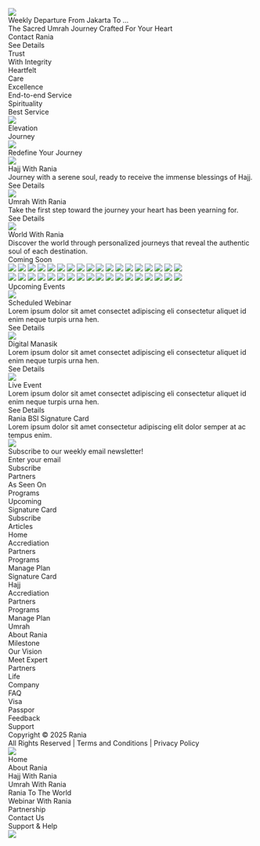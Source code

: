 <div style={{width: 1440, height: 1862, position: 'relative', overflow: 'hidden'}}>
  <div style={{width: 1440, height: 3788, left: 0, top: 160, position: 'absolute', background: 'white', overflow: 'hidden', flexDirection: 'column', justifyContent: 'flex-start', alignItems: 'flex-start', display: 'inline-flex'}}>
    <div data-property-1="Default" style={{width: 1440, height: 777, position: 'relative', overflow: 'hidden'}}>
      <div style={{width: 1440, height: 777, left: 0, top: 0, position: 'absolute'}}>
        <div style={{width: 1440, height: 709, left: 0, top: 0, position: 'absolute', background: 'white'}} />
        <img style={{width: 1440, height: 938.48, left: 0, top: 0.26, position: 'absolute', background: 'linear-gradient(180deg, rgba(26, 36, 61, 0) 34%, #1A243D 100%)', backgroundBlendMode: 'multiply, normal'}} src="https://placehold.co/1440x938" />
        <div style={{width: 574, left: 433, top: 355, position: 'absolute', textAlign: 'center', color: 'white', fontSize: 56, fontFamily: 'Plus Jakarta Sans', fontWeight: '800', lineHeight: 66, wordWrap: 'break-word'}}>Weekly Departure From Jakarta To ...</div>
        <div style={{width: 574, left: 433, top: 503, position: 'absolute', textAlign: 'center', color: 'white', fontSize: 18, fontFamily: 'Plus Jakarta Sans', fontWeight: '400', lineHeight: 30, wordWrap: 'break-word'}}>The Sacred Umrah Journey Crafted For Your Heart</div>
        <div data-property-1="Default" style={{width: 102, height: 34, left: 724, top: 579, position: 'absolute'}}>
          <div style={{padding: 10, left: 0, top: 0, position: 'absolute', background: 'white', overflow: 'hidden', borderRadius: 100, outline: '1px #A38447 solid', outlineOffset: '-1px', justifyContent: 'center', alignItems: 'center', gap: 10, display: 'inline-flex'}}>
            <div style={{textAlign: 'center', color: '#A38447', fontSize: 12, fontFamily: 'Plus Jakarta Sans', fontWeight: '700', lineHeight: 14, wordWrap: 'break-word'}}>Contact Rania</div>
          </div>
        </div>
        <div data-property-1="Default" style={{width: 100, height: 35, padding: 10, left: 615, top: 579, position: 'absolute', background: 'white', boxShadow: '0px 3.700000047683716px 9.25px rgba(26, 36, 61, 0.06)', borderRadius: 100, outline: '1px rgba(0, 0, 0, 0.20) solid', outlineOffset: '-1px', justifyContent: 'center', alignItems: 'center', gap: 10, display: 'inline-flex'}}>
          <div style={{textAlign: 'center', color: 'rgba(0, 0, 0, 0.20)', fontSize: 12, fontFamily: 'Plus Jakarta Sans', fontWeight: '700', lineHeight: 14, wordWrap: 'break-word'}}>See Details</div>
        </div>
        <div style={{width: 15, height: 0, outline: '6px white solid', outlineOffset: '-3px'}}></div>
        <div style={{width: 15, height: 0, outline: '3px #7E7E7E solid', outlineOffset: '-1.50px'}}></div>
        <div style={{width: 15, height: 0, outline: '3px #7E7E7E solid', outlineOffset: '-1.50px'}}></div>
        <div style={{width: 15, height: 0, outline: '3px #7E7E7E solid', outlineOffset: '-1.50px'}}></div>
      </div>
    </div>
    <div style={{width: 1440, height: 276, position: 'relative', background: '#1A243D'}}>
      <div style={{width: 782, left: 329, top: 57, position: 'absolute', justifyContent: 'space-between', alignItems: 'center', display: 'inline-flex'}}>
        <div style={{textAlign: 'center'}}><span style="color: 'white', fontSize: 20, fontFamily: 'Plus Jakarta Sans', fontWeight: '700', wordWrap: 'break-word'">Trust<br/></span><span style="color: 'white', fontSize: 18, fontFamily: 'Plus Jakarta Sans', fontWeight: '400', wordWrap: 'break-word'">With Integrity</span></div>
        <div style={{width: 100, height: 100, background: '#A38447', borderRadius: 13.89}} />
        <div style={{width: 50, height: 55, background: 'white'}} />
        <div style={{textAlign: 'center'}}><span style="color: 'white', fontSize: 20, fontFamily: 'Plus Jakarta Sans', fontWeight: '700', wordWrap: 'break-word'">Heartfelt<br/></span><span style="color: 'white', fontSize: 18, fontFamily: 'Plus Jakarta Sans', fontWeight: '400', wordWrap: 'break-word'">Care</span></div>
        <div style={{width: 100, height: 100, background: '#A38447', borderRadius: 13.89}} />
        <div style={{width: 50, height: 46, background: 'white'}} />
        <div style={{textAlign: 'center'}}><span style="color: 'white', fontSize: 20, fontFamily: 'Plus Jakarta Sans', fontWeight: '700', wordWrap: 'break-word'">Excellence<br/></span><span style="color: 'white', fontSize: 18, fontFamily: 'Plus Jakarta Sans', fontWeight: '400', wordWrap: 'break-word'">End-to-end Service</span></div>
        <div style={{width: 100, height: 100, background: '#A38447', borderRadius: 13.89}} />
        <div style={{width: 50, height: 50, background: 'white'}} />
        <div style={{textAlign: 'center'}}><span style="color: 'white', fontSize: 20, fontFamily: 'Plus Jakarta Sans', fontWeight: '700', wordWrap: 'break-word'">Spirituality<br/></span><span style="color: 'white', fontSize: 18, fontFamily: 'Plus Jakarta Sans', fontWeight: '400', wordWrap: 'break-word'">Best Service</span></div>
        <div style={{width: 100, height: 100, background: '#A38447', borderRadius: 13.89}} />
        <img style={{width: 50, height: 50}} src="https://placehold.co/50x50" />
        <div style={{textAlign: 'center'}}><span style="color: 'white', fontSize: 20, fontFamily: 'Plus Jakarta Sans', fontWeight: '700', wordWrap: 'break-word'">Elevation<br/></span><span style="color: 'white', fontSize: 18, fontFamily: 'Plus Jakarta Sans', fontWeight: '400', wordWrap: 'break-word'">Journey</span></div>
        <div style={{width: 100, height: 100, background: '#A38447', borderRadius: 13.89}} />
        <img style={{width: 50, height: 50}} src="https://placehold.co/50x50" />
      </div>
    </div>
    <div style={{width: 1440, height: 809, position: 'relative', background: '#1A243D'}}>
      <div style={{left: 209, top: 69, position: 'absolute', textAlign: 'center', color: 'white', fontSize: 56, fontFamily: 'Plus Jakarta Sans', fontWeight: '700', wordWrap: 'break-word'}}>Redefine Your Journey</div>
      <div style={{width: 1023, left: 209, top: 180, position: 'absolute', justifyContent: 'space-between', alignItems: 'center', display: 'inline-flex'}}>
        <div style={{width: 334.07, height: 400, background: 'white', borderRadius: 16.96}} />
        <img style={{width: 334.07, height: 400, background: 'linear-gradient(180deg, rgba(26, 36, 61, 0) 50%, #1A243D 70%)', backgroundBlendMode: 'multiply, normal', borderRadius: 16.96}} src="https://placehold.co/334x400" />
        <div style={{color: 'white', fontSize: 28.13, fontFamily: 'Plus Jakarta Sans', fontWeight: '700', lineHeight: 35.34, wordWrap: 'break-word'}}>Hajj With Rania</div>
        <div style={{width: 291.87, color: 'white', fontSize: 11.43, fontFamily: 'Plus Jakarta Sans', fontWeight: '400', wordWrap: 'break-word'}}>Journey with a serene soul, ready to receive the immense blessings of Hajj.</div>
        <div data-property-1="Default" style={{width: 114.96, height: 40.24, padding: 11.50, background: 'white', boxShadow: '0px 3.5164835453033447px 7.912087917327881px rgba(26, 36, 61, 0.08)', borderRadius: 114.96, outline: '1.15px rgba(0, 0, 0, 0.20) solid', outlineOffset: '-1.15px', justifyContent: 'center', alignItems: 'center', gap: 11.50, display: 'flex'}}>
          <div style={{textAlign: 'center', color: 'rgba(0, 0, 0, 0.20)', fontSize: 13.80, fontFamily: 'Plus Jakarta Sans', fontWeight: '700', lineHeight: 16.09, wordWrap: 'break-word'}}>See Details</div>
        </div>
        <div style={{width: 334.07, height: 400, background: 'white', borderRadius: 16.96}} />
        <img style={{width: 334.07, height: 400, background: 'linear-gradient(180deg, rgba(26, 36, 61, 0) 50%, #1A243D 70%)', backgroundBlendMode: 'multiply, normal', borderRadius: 16.96}} src="https://placehold.co/334x400" />
        <div style={{color: 'white', fontSize: 28.13, fontFamily: 'Plus Jakarta Sans', fontWeight: '700', lineHeight: 35.34, wordWrap: 'break-word'}}>Umrah With Rania</div>
        <div style={{width: 291.87, color: 'white', fontSize: 11.43, fontFamily: 'Plus Jakarta Sans', fontWeight: '400', wordWrap: 'break-word'}}>Take the first step toward the journey your heart has been yearning for.</div>
        <div data-property-1="Default" style={{width: 114.96, height: 40.24, padding: 11.50, background: 'white', boxShadow: '0px 3.5164835453033447px 7.912087917327881px rgba(26, 36, 61, 0.08)', borderRadius: 114.96, outline: '1.15px rgba(0, 0, 0, 0.20) solid', outlineOffset: '-1.15px', justifyContent: 'center', alignItems: 'center', gap: 11.50, display: 'flex'}}>
          <div style={{textAlign: 'center', color: 'rgba(0, 0, 0, 0.20)', fontSize: 13.80, fontFamily: 'Plus Jakarta Sans', fontWeight: '700', lineHeight: 16.09, wordWrap: 'break-word'}}>See Details</div>
        </div>
        <div style={{width: 334.07, height: 400, background: 'white', borderRadius: 16.96}} />
        <img style={{width: 334.07, height: 400, background: 'linear-gradient(180deg, rgba(26, 36, 61, 0) 50%, #1A243D 70%)', backgroundBlendMode: 'multiply, normal', borderRadius: 16.96}} src="https://placehold.co/334x400" />
        <div style={{color: 'white', fontSize: 28.13, fontFamily: 'Plus Jakarta Sans', fontWeight: '700', lineHeight: 35.34, wordWrap: 'break-word'}}>World With Rania</div>
        <div style={{width: 291.87, color: 'white', fontSize: 11.43, fontFamily: 'Plus Jakarta Sans', fontWeight: '400', wordWrap: 'break-word'}}>Discover the world through personalized journeys that reveal the authentic soul of each destination.</div>
        <div data-property-1="Default" style={{width: 114.96, height: 40.24, padding: 11.50, background: 'black', boxShadow: '0px 3.5164835453033447px 7.912087917327881px rgba(26, 36, 61, 0.08)', borderRadius: 114.96, outline: '1.15px #E6E2D3 solid', outlineOffset: '-1.15px', justifyContent: 'center', alignItems: 'center', gap: 11.50, display: 'flex'}}>
          <div style={{textAlign: 'center', color: '#E6E2D3', fontSize: 13.80, fontFamily: 'Plus Jakarta Sans', fontWeight: '700', lineHeight: 16.09, wordWrap: 'break-word'}}>Coming Soon</div>
        </div>
      </div>
    </div>
    <div style={{alignSelf: 'stretch', height: 157, position: 'relative', background: 'linear-gradient(0deg, rgba(0, 0, 0, 0) 0%, #1A243D 100%)'}}>
      <div style={{width: 998.46, height: 55, left: 221, top: 51, position: 'absolute'}}>
        <div data-property-1="Default" style={{width: 998.46, height: 55, left: 0, top: 0, position: 'absolute', overflow: 'hidden'}}>
          <div style={{width: 998.46, height: 55, left: 0, top: 0, position: 'absolute', overflow: 'hidden'}}>
            <div style={{width: 1494.31, left: 0, top: 0, position: 'absolute', justifyContent: 'space-between', alignItems: 'center', display: 'inline-flex'}}>
              <img style={{width: 69.13, height: 55, borderRadius: 7.64}} src="https://placehold.co/69x55" />
              <img style={{width: 69.13, height: 55, borderRadius: 7.64}} src="https://placehold.co/69x55" />
              <img style={{width: 69.13, height: 55, borderRadius: 7.64}} src="https://placehold.co/69x55" />
              <img style={{width: 69.13, height: 55, borderRadius: 7.64}} src="https://placehold.co/69x55" />
              <img style={{width: 69.13, height: 55, borderRadius: 7.64}} src="https://placehold.co/69x55" />
              <img style={{width: 69.13, height: 31.31, borderRadius: 7.64}} src="https://placehold.co/69x31" />
              <img style={{width: 69.13, height: 55, borderRadius: 7.64}} src="https://placehold.co/69x55" />
              <img style={{width: 69.13, height: 55, borderRadius: 7.64}} src="https://placehold.co/69x55" />
              <img style={{width: 69.13, height: 55, borderRadius: 7.64}} src="https://placehold.co/69x55" />
              <img style={{width: 69.13, height: 55, borderRadius: 7.64}} src="https://placehold.co/69x55" />
              <img style={{width: 69.13, height: 55, borderRadius: 7.64}} src="https://placehold.co/69x55" />
              <img style={{width: 69.13, height: 55, borderRadius: 7.64}} src="https://placehold.co/69x55" />
              <img style={{width: 69.13, height: 55, borderRadius: 7.64}} src="https://placehold.co/69x55" />
              <img style={{width: 69.13, height: 55, borderRadius: 7.64}} src="https://placehold.co/69x55" />
              <img style={{width: 69.13, height: 55, borderRadius: 7.64}} src="https://placehold.co/69x55" />
              <img style={{width: 69.13, height: 55, borderRadius: 7.64}} src="https://placehold.co/69x55" />
              <img style={{width: 69.13, height: 31.31, borderRadius: 7.64}} src="https://placehold.co/69x31" />
              <img style={{width: 69.13, height: 55, borderRadius: 7.64}} src="https://placehold.co/69x55" />
            </div>
          </div>
          <div style={{width: 998.46, height: 55, left: 1006.92, top: 0, position: 'absolute', overflow: 'hidden'}}>
            <div style={{width: 1494.31, left: 0, top: 0, position: 'absolute', justifyContent: 'space-between', alignItems: 'center', display: 'inline-flex'}}>
              <img style={{width: 69.13, height: 55, borderRadius: 7.64}} src="https://placehold.co/69x55" />
              <img style={{width: 69.13, height: 55, borderRadius: 7.64}} src="https://placehold.co/69x55" />
              <img style={{width: 69.13, height: 55, borderRadius: 7.64}} src="https://placehold.co/69x55" />
              <img style={{width: 69.13, height: 55, borderRadius: 7.64}} src="https://placehold.co/69x55" />
              <img style={{width: 69.13, height: 55, borderRadius: 7.64}} src="https://placehold.co/69x55" />
              <img style={{width: 69.13, height: 31.31, borderRadius: 7.64}} src="https://placehold.co/69x31" />
              <img style={{width: 69.13, height: 55, borderRadius: 7.64}} src="https://placehold.co/69x55" />
              <img style={{width: 69.13, height: 55, borderRadius: 7.64}} src="https://placehold.co/69x55" />
              <img style={{width: 69.13, height: 55, borderRadius: 7.64}} src="https://placehold.co/69x55" />
              <img style={{width: 69.13, height: 55, borderRadius: 7.64}} src="https://placehold.co/69x55" />
              <img style={{width: 69.13, height: 55, borderRadius: 7.64}} src="https://placehold.co/69x55" />
              <img style={{width: 69.13, height: 55, borderRadius: 7.64}} src="https://placehold.co/69x55" />
              <img style={{width: 69.13, height: 55, borderRadius: 7.64}} src="https://placehold.co/69x55" />
              <img style={{width: 69.13, height: 55, borderRadius: 7.64}} src="https://placehold.co/69x55" />
              <img style={{width: 69.13, height: 55, borderRadius: 7.64}} src="https://placehold.co/69x55" />
              <img style={{width: 69.13, height: 55, borderRadius: 7.64}} src="https://placehold.co/69x55" />
              <img style={{width: 69.13, height: 31.31, borderRadius: 7.64}} src="https://placehold.co/69x31" />
              <img style={{width: 69.13, height: 55, borderRadius: 7.64}} src="https://placehold.co/69x55" />
            </div>
          </div>
        </div>
      </div>
    </div>
    <div style={{width: 1440, height: 658, position: 'relative'}}>
      <div style={{left: 481, top: 59, position: 'absolute', textAlign: 'center', color: 'rgba(0, 0, 0, 0.20)', fontSize: 56, fontFamily: 'Plus Jakarta Sans', fontWeight: '700', wordWrap: 'break-word'}}>Upcoming Events</div>
      <div style={{width: 1023, left: 209, top: 170, position: 'absolute', justifyContent: 'space-between', alignItems: 'center', display: 'inline-flex'}}>
        <div style={{width: 334.07, height: 400, background: 'white', borderRadius: 16.96}} />
        <img style={{width: 334.07, height: 400, background: 'linear-gradient(180deg, rgba(26, 36, 61, 0) 50%, #1A243D 70%)', backgroundBlendMode: 'multiply, normal', borderRadius: 16.96}} src="https://placehold.co/334x400" />
        <div style={{color: 'white', fontSize: 28.13, fontFamily: 'Plus Jakarta Sans', fontWeight: '700', lineHeight: 35.34, wordWrap: 'break-word'}}>Scheduled Webinar</div>
        <div style={{width: 291.87, color: 'white', fontSize: 11.43, fontFamily: 'Plus Jakarta Sans', fontWeight: '400', wordWrap: 'break-word'}}>Lorem ipsum dolor sit amet consectet adipiscing eli consectetur aliquet id enim neque turpis urna hen.</div>
        <div data-property-1="Default" style={{width: 114.96, height: 40.24, padding: 11.50, background: 'white', boxShadow: '0px 3.5164835453033447px 7.912087917327881px rgba(26, 36, 61, 0.08)', borderRadius: 114.96, outline: '1.15px rgba(0, 0, 0, 0.20) solid', outlineOffset: '-1.15px', justifyContent: 'center', alignItems: 'center', gap: 11.50, display: 'flex'}}>
          <div style={{textAlign: 'center', color: 'rgba(0, 0, 0, 0.20)', fontSize: 13.80, fontFamily: 'Plus Jakarta Sans', fontWeight: '700', lineHeight: 16.09, wordWrap: 'break-word'}}>See Details</div>
        </div>
        <div style={{width: 334.07, height: 400, background: 'white', borderRadius: 16.96}} />
        <img style={{width: 334.07, height: 400, background: 'linear-gradient(180deg, rgba(26, 36, 61, 0) 50%, #1A243D 70%)', backgroundBlendMode: 'multiply, normal', borderRadius: 16.96}} src="https://placehold.co/334x400" />
        <div style={{color: 'white', fontSize: 28.13, fontFamily: 'Plus Jakarta Sans', fontWeight: '700', lineHeight: 35.34, wordWrap: 'break-word'}}>Digital Manasik</div>
        <div style={{width: 291.87, color: 'white', fontSize: 11.43, fontFamily: 'Plus Jakarta Sans', fontWeight: '400', wordWrap: 'break-word'}}>Lorem ipsum dolor sit amet consectet adipiscing eli consectetur aliquet id enim neque turpis urna hen.</div>
        <div data-property-1="Default" style={{width: 114.96, height: 40.24, padding: 11.50, background: 'white', boxShadow: '0px 3.5164835453033447px 7.912087917327881px rgba(26, 36, 61, 0.08)', borderRadius: 114.96, outline: '1.15px rgba(0, 0, 0, 0.20) solid', outlineOffset: '-1.15px', justifyContent: 'center', alignItems: 'center', gap: 11.50, display: 'flex'}}>
          <div style={{textAlign: 'center', color: 'rgba(0, 0, 0, 0.20)', fontSize: 13.80, fontFamily: 'Plus Jakarta Sans', fontWeight: '700', lineHeight: 16.09, wordWrap: 'break-word'}}>See Details</div>
        </div>
        <div style={{width: 334.07, height: 400, background: 'white', borderRadius: 16.96}} />
        <img style={{width: 334.07, height: 400, background: 'linear-gradient(180deg, rgba(26, 36, 61, 0) 50%, #1A243D 70%)', backgroundBlendMode: 'multiply, normal', borderRadius: 16.96}} src="https://placehold.co/334x400" />
        <div style={{color: 'white', fontSize: 28.13, fontFamily: 'Plus Jakarta Sans', fontWeight: '700', lineHeight: 35.34, wordWrap: 'break-word'}}>Live Event</div>
        <div style={{width: 291.87, color: 'white', fontSize: 11.43, fontFamily: 'Plus Jakarta Sans', fontWeight: '400', wordWrap: 'break-word'}}>Lorem ipsum dolor sit amet consectet adipiscing eli consectetur aliquet id enim neque turpis urna hen.</div>
        <div data-property-1="Default" style={{width: 114.96, height: 40.24, padding: 11.50, background: 'white', boxShadow: '0px 3.5164835453033447px 7.912087917327881px rgba(26, 36, 61, 0.08)', borderRadius: 114.96, outline: '1.15px rgba(0, 0, 0, 0.20) solid', outlineOffset: '-1.15px', justifyContent: 'center', alignItems: 'center', gap: 11.50, display: 'flex'}}>
          <div style={{textAlign: 'center', color: 'rgba(0, 0, 0, 0.20)', fontSize: 13.80, fontFamily: 'Plus Jakarta Sans', fontWeight: '700', lineHeight: 16.09, wordWrap: 'break-word'}}>See Details</div>
        </div>
      </div>
    </div>
    <div style={{width: 1440, height: 404, position: 'relative', background: 'white', overflow: 'hidden'}}>
      <div style={{left: 799, top: 144.50, position: 'absolute', color: 'rgba(0, 0, 0, 0.20)', fontSize: 36, fontFamily: 'Plus Jakarta Sans', fontWeight: '700', lineHeight: 46, wordWrap: 'break-word'}}>Rania BSI Signature Card</div>
      <div style={{width: 421, left: 799, top: 210, position: 'absolute', color: 'rgba(0, 0, 0, 0.20)', fontSize: 18, fontFamily: 'Plus Jakarta Sans', fontWeight: '400', wordWrap: 'break-word'}}>Lorem ipsum dolor sit amet consectetur adipiscing elit dolor semper at ac tempus enim.</div>
      <img style={{width: 504, height: 280, left: 210, top: 62, position: 'absolute', background: 'linear-gradient(180deg, #1A243D 51%, #0D121F 75%, black 100%)', borderRadius: 20}} src="https://placehold.co/504x280" />
    </div>
    <div style={{width: 1440, height: 190, position: 'relative', background: 'linear-gradient(90deg, #1A243D 51%, black 100%)', overflow: 'hidden'}}>
      <div style={{width: 387, left: 206, top: 53, position: 'absolute', color: '#A38447', fontSize: 32, fontFamily: 'Plus Jakarta Sans', fontWeight: '700', lineHeight: 42, wordWrap: 'break-word'}}>Subscribe to our weekly email newsletter!</div>
      <div style={{left: 795, top: 92, position: 'absolute', color: '#E6E2D3', fontSize: 16, fontFamily: 'Plus Jakarta Sans', fontWeight: '400', lineHeight: 18, wordWrap: 'break-word'}}>Enter your email</div>
      <div style={{width: 434, height: 0, left: 795, top: 129, position: 'absolute', outline: '1px #E7E6F2 solid', outlineOffset: '-0.50px'}}></div>
      <div data-property-1="Default" style={{width: 80, height: 34, left: 1149, top: 83, position: 'absolute'}}>
        <div style={{padding: 10, left: 0, top: 0, position: 'absolute', background: 'white', borderRadius: 100, outline: '1px #1A243D solid', outlineOffset: '-1px', justifyContent: 'center', alignItems: 'center', gap: 10, display: 'inline-flex'}}>
          <div style={{textAlign: 'center', color: 'black', fontSize: 12, fontFamily: 'Plus Jakarta Sans', fontWeight: '700', lineHeight: 14, wordWrap: 'break-word'}}>Subscribe</div>
        </div>
      </div>
    </div>
    <div style={{width: 1440, height: 568, position: 'relative', background: 'white', overflow: 'hidden'}}>
      <div style={{width: 1440, height: 568, left: 0, top: 0, position: 'absolute', background: 'white'}} />
      <div style={{width: 597, left: 631, top: 119, position: 'absolute', justifyContent: 'space-between', alignItems: 'flex-start', display: 'inline-flex'}}>
        <div style={{height: 201, flexDirection: 'column', justifyContent: 'space-between', alignItems: 'flex-start', display: 'inline-flex'}}>
          <div style={{textAlign: 'center', color: 'rgba(0, 0, 0, 0.20)', fontSize: 14, fontFamily: 'Plus Jakarta Sans', fontWeight: '400', lineHeight: 18, wordWrap: 'break-word'}}>Partners</div>
          <div style={{textAlign: 'center', color: 'rgba(0, 0, 0, 0.20)', fontSize: 14, fontFamily: 'Plus Jakarta Sans', fontWeight: '400', lineHeight: 18, wordWrap: 'break-word'}}>As Seen On</div>
          <div style={{textAlign: 'center', color: 'rgba(0, 0, 0, 0.20)', fontSize: 14, fontFamily: 'Plus Jakarta Sans', fontWeight: '400', lineHeight: 18, wordWrap: 'break-word'}}>Programs</div>
          <div style={{textAlign: 'center', color: 'rgba(0, 0, 0, 0.20)', fontSize: 14, fontFamily: 'Plus Jakarta Sans', fontWeight: '400', lineHeight: 18, wordWrap: 'break-word'}}>Upcoming</div>
          <div style={{textAlign: 'center', color: 'rgba(0, 0, 0, 0.20)', fontSize: 14, fontFamily: 'Plus Jakarta Sans', fontWeight: '400', lineHeight: 18, wordWrap: 'break-word'}}>Signature Card</div>
          <div style={{textAlign: 'center', color: 'rgba(0, 0, 0, 0.20)', fontSize: 14, fontFamily: 'Plus Jakarta Sans', fontWeight: '400', lineHeight: 18, wordWrap: 'break-word'}}>Subscribe</div>
          <div style={{width: 84, color: 'rgba(0, 0, 0, 0.20)', fontSize: 14, fontFamily: 'Plus Jakarta Sans', fontWeight: '400', lineHeight: 18, wordWrap: 'break-word'}}>Articles</div>
        </div>
        <div style={{color: 'rgba(0, 0, 0, 0.20)', fontSize: 20, fontFamily: 'DM Sans', fontWeight: '700', lineHeight: 20, wordWrap: 'break-word'}}>Home</div>
        <div style={{height: 137, flexDirection: 'column', justifyContent: 'space-between', alignItems: 'flex-start', display: 'inline-flex'}}>
          <div style={{textAlign: 'center', color: 'rgba(0, 0, 0, 0.20)', fontSize: 14, fontFamily: 'Plus Jakarta Sans', fontWeight: '400', lineHeight: 18, wordWrap: 'break-word'}}>Accrediation</div>
          <div style={{textAlign: 'center', color: 'rgba(0, 0, 0, 0.20)', fontSize: 14, fontFamily: 'Plus Jakarta Sans', fontWeight: '400', lineHeight: 18, wordWrap: 'break-word'}}>Partners</div>
          <div style={{textAlign: 'center', color: 'rgba(0, 0, 0, 0.20)', fontSize: 14, fontFamily: 'Plus Jakarta Sans', fontWeight: '400', lineHeight: 18, wordWrap: 'break-word'}}>Programs</div>
          <div style={{textAlign: 'center', color: 'rgba(0, 0, 0, 0.20)', fontSize: 14, fontFamily: 'Plus Jakarta Sans', fontWeight: '400', lineHeight: 18, wordWrap: 'break-word'}}>Manage Plan</div>
          <div style={{textAlign: 'center', color: 'rgba(0, 0, 0, 0.20)', fontSize: 14, fontFamily: 'Plus Jakarta Sans', fontWeight: '400', lineHeight: 18, wordWrap: 'break-word'}}>Signature Card</div>
        </div>
        <div style={{color: 'rgba(0, 0, 0, 0.20)', fontSize: 20, fontFamily: 'DM Sans', fontWeight: '700', lineHeight: 20, wordWrap: 'break-word'}}>Hajj</div>
        <div style={{height: 110, flexDirection: 'column', justifyContent: 'space-between', alignItems: 'flex-start', display: 'inline-flex'}}>
          <div style={{textAlign: 'center', color: 'rgba(0, 0, 0, 0.20)', fontSize: 14, fontFamily: 'Plus Jakarta Sans', fontWeight: '400', lineHeight: 18, wordWrap: 'break-word'}}>Accrediation</div>
          <div style={{textAlign: 'center', color: 'rgba(0, 0, 0, 0.20)', fontSize: 14, fontFamily: 'Plus Jakarta Sans', fontWeight: '400', lineHeight: 18, wordWrap: 'break-word'}}>Partners</div>
          <div style={{textAlign: 'center', color: 'rgba(0, 0, 0, 0.20)', fontSize: 14, fontFamily: 'Plus Jakarta Sans', fontWeight: '400', lineHeight: 18, wordWrap: 'break-word'}}>Programs</div>
          <div style={{textAlign: 'center', color: 'rgba(0, 0, 0, 0.20)', fontSize: 14, fontFamily: 'Plus Jakarta Sans', fontWeight: '400', lineHeight: 18, wordWrap: 'break-word'}}>Manage Plan</div>
        </div>
        <div style={{color: 'rgba(0, 0, 0, 0.20)', fontSize: 20, fontFamily: 'DM Sans', fontWeight: '700', lineHeight: 20, wordWrap: 'break-word'}}>Umrah</div>
        <div style={{height: 158, flexDirection: 'column', justifyContent: 'flex-start', alignItems: 'flex-start', gap: 10, display: 'inline-flex'}}>
          <div style={{textAlign: 'center', color: 'rgba(0, 0, 0, 0.20)', fontSize: 14, fontFamily: 'DM Sans', fontWeight: '400', lineHeight: 18, wordWrap: 'break-word'}}>About Rania</div>
          <div style={{textAlign: 'center', color: 'rgba(0, 0, 0, 0.20)', fontSize: 14, fontFamily: 'DM Sans', fontWeight: '400', lineHeight: 18, wordWrap: 'break-word'}}>Milestone</div>
          <div style={{textAlign: 'center', color: 'rgba(0, 0, 0, 0.20)', fontSize: 14, fontFamily: 'DM Sans', fontWeight: '400', lineHeight: 18, wordWrap: 'break-word'}}>Our Vision</div>
          <div style={{textAlign: 'center', color: 'rgba(0, 0, 0, 0.20)', fontSize: 14, fontFamily: 'DM Sans', fontWeight: '400', lineHeight: 18, wordWrap: 'break-word'}}>Meet Expert</div>
          <div style={{textAlign: 'center', color: 'rgba(0, 0, 0, 0.20)', fontSize: 14, fontFamily: 'DM Sans', fontWeight: '400', lineHeight: 18, wordWrap: 'break-word'}}>Partners</div>
          <div style={{textAlign: 'center', color: 'rgba(0, 0, 0, 0.20)', fontSize: 14, fontFamily: 'DM Sans', fontWeight: '400', lineHeight: 18, wordWrap: 'break-word'}}>Life</div>
        </div>
        <div style={{color: 'rgba(0, 0, 0, 0.20)', fontSize: 20, fontFamily: 'DM Sans', fontWeight: '700', lineHeight: 20, wordWrap: 'break-word'}}>Company</div>
        <div style={{height: 98, flexDirection: 'column', justifyContent: 'flex-start', alignItems: 'flex-start', gap: 10, display: 'inline-flex'}}>
          <div style={{textAlign: 'center', color: 'rgba(0, 0, 0, 0.20)', fontSize: 14, fontFamily: 'Plus Jakarta Sans', fontWeight: '400', lineHeight: 18, wordWrap: 'break-word'}}>FAQ</div>
          <div style={{textAlign: 'center', color: 'rgba(0, 0, 0, 0.20)', fontSize: 14, fontFamily: 'Plus Jakarta Sans', fontWeight: '400', lineHeight: 18, wordWrap: 'break-word'}}>Visa</div>
          <div style={{textAlign: 'center', color: 'rgba(0, 0, 0, 0.20)', fontSize: 14, fontFamily: 'Plus Jakarta Sans', fontWeight: '400', lineHeight: 18, wordWrap: 'break-word'}}>Passpor</div>
          <div style={{textAlign: 'center', color: 'rgba(0, 0, 0, 0.20)', fontSize: 14, fontFamily: 'Plus Jakarta Sans', fontWeight: '400', lineHeight: 18, wordWrap: 'break-word'}}>Feedback</div>
        </div>
        <div style={{color: 'rgba(0, 0, 0, 0.20)', fontSize: 20, fontFamily: 'DM Sans', fontWeight: '700', lineHeight: 20, wordWrap: 'break-word'}}>Support</div>
      </div>
      <div style={{left: 208, top: 294.35, position: 'absolute', justifyContent: 'flex-start', alignItems: 'flex-start', gap: 16, display: 'inline-flex'}}>
        <div style={{width: 36, height: 36, position: 'relative'}}>
          <div style={{width: 36, height: 36, left: 0, top: 0, position: 'absolute', background: 'linear-gradient(0deg, rgba(0, 0, 0, 0.20) 0%, rgba(0, 0, 0, 0.20) 100%), rgba(0, 0, 0, 0.20), #1A243D', borderRadius: 8}} />
          <div style={{width: 9.82, height: 18, left: 13.09, top: 9, position: 'absolute', background: 'white'}} />
        </div>
        <div style={{width: 36, height: 36, position: 'relative'}}>
          <div style={{width: 36, height: 36, left: 0, top: 0, position: 'absolute', background: 'linear-gradient(0deg, rgba(0, 0, 0, 0.20) 0%, rgba(0, 0, 0, 0.20) 100%), rgba(0, 0, 0, 0.20), #1A243D', borderRadius: 8}} />
          <div style={{width: 18, height: 14.60, left: 9, top: 10.70, position: 'absolute', background: 'white'}} />
        </div>
        <div style={{width: 36, height: 36, position: 'relative'}}>
          <div style={{width: 36, height: 36, left: 0, top: 0, position: 'absolute', background: 'linear-gradient(0deg, rgba(0, 0, 0, 0.20) 0%, rgba(0, 0, 0, 0.20) 100%), rgba(0, 0, 0, 0.20), #1A243D', borderRadius: 8}} />
        </div>
        <div style={{width: 36, height: 36, position: 'relative'}}>
          <div style={{width: 36, height: 36, left: 0, top: 0, position: 'absolute', background: 'linear-gradient(0deg, rgba(0, 0, 0, 0.20) 0%, rgba(0, 0, 0, 0.20) 100%), rgba(0, 0, 0, 0.20), #1A243D', borderRadius: 8}} />
          <div style={{width: 18, height: 17.14, left: 9, top: 9.43, position: 'absolute', background: 'white'}} />
        </div>
        <div style={{width: 36, height: 36, position: 'relative'}}>
          <div style={{width: 36, height: 36, left: 0, top: 0, position: 'absolute', background: 'linear-gradient(0deg, rgba(0, 0, 0, 0.20) 0%, rgba(0, 0, 0, 0.20) 100%), rgba(0, 0, 0, 0.20), #1A243D', borderRadius: 8}} />
          <div style={{width: 19.80, height: 14, left: 8.10, top: 11, position: 'absolute', background: 'white'}} />
        </div>
      </div>
      <div style={{width: 1018.04, height: 0, left: 1229.54, top: 474, position: 'absolute', transform: 'rotate(180deg)', transformOrigin: 'top left', outline: '1px #A38447 solid', outlineOffset: '-0.50px'}}></div>
      <div style={{left: 209, top: 505, position: 'absolute', color: '#A38447', fontSize: 16, fontFamily: 'Plus Jakarta Sans', fontWeight: '400', lineHeight: 18, wordWrap: 'break-word'}}>Copyright © 2025 Rania</div>
      <div style={{width: 437, left: 794, top: 499, position: 'absolute', textAlign: 'right'}}><span style="color: '#A38447', fontSize: 16, fontFamily: 'Plus Jakarta Sans', fontWeight: '400', lineHeight: 18, wordWrap: 'break-word'">All Rights Reserved | </span><span style="color: '#A38447', fontSize: 16, fontFamily: 'Plus Jakarta Sans', fontWeight: '400', textDecoration: 'underline', lineHeight: 30, wordWrap: 'break-word'">Terms and Conditions</span><span style="color: '#A38447', fontSize: 16, fontFamily: 'Plus Jakarta Sans', fontWeight: '400', lineHeight: 18, wordWrap: 'break-word'"> | </span><span style="color: '#A38447', fontSize: 16, fontFamily: 'Plus Jakarta Sans', fontWeight: '400', textDecoration: 'underline', lineHeight: 30, wordWrap: 'break-word'">Privacy Policy</span></div>
      <img style={{width: 243, height: 111, left: 208.80, top: 116, position: 'absolute'}} src="https://placehold.co/243x111" />
    </div>
  </div>
  <div style={{width: 1440, height: 165, left: 0, top: 0, position: 'absolute', background: 'white', boxShadow: '0px 5px 14px rgba(20.11, 19.66, 42.50, 0.05)'}} />
  <div style={{width: 977, left: 231, top: 104, position: 'absolute', justifyContent: 'space-between', alignItems: 'center', display: 'inline-flex'}}>
    <div style={{textAlign: 'center', color: 'rgba(0, 0, 0, 0.20)', fontSize: 14, fontFamily: 'Plus Jakarta Sans', fontWeight: '700', lineHeight: 44, wordWrap: 'break-word'}}>Home</div>
    <div style={{textAlign: 'center', color: 'rgba(0, 0, 0, 0.20)', fontSize: 14, fontFamily: 'Plus Jakarta Sans', fontWeight: '300', lineHeight: 44, wordWrap: 'break-word'}}>About Rania</div>
    <div style={{textAlign: 'center', color: 'rgba(0, 0, 0, 0.20)', fontSize: 14, fontFamily: 'Plus Jakarta Sans', fontWeight: '300', lineHeight: 44, wordWrap: 'break-word'}}>Hajj With Rania</div>
    <div style={{textAlign: 'center', color: 'rgba(0, 0, 0, 0.20)', fontSize: 14, fontFamily: 'Plus Jakarta Sans', fontWeight: '300', lineHeight: 44, wordWrap: 'break-word'}}>Umrah With Rania</div>
    <div style={{textAlign: 'center', color: 'rgba(0, 0, 0, 0.20)', fontSize: 14, fontFamily: 'Plus Jakarta Sans', fontWeight: '300', lineHeight: 44, wordWrap: 'break-word'}}>Rania To The World</div>
    <div style={{textAlign: 'center', color: 'rgba(0, 0, 0, 0.20)', fontSize: 14, fontFamily: 'Plus Jakarta Sans', fontWeight: '300', lineHeight: 44, wordWrap: 'break-word'}}>Webinar With Rania</div>
    <div style={{textAlign: 'center', color: 'rgba(0, 0, 0, 0.20)', fontSize: 14, fontFamily: 'Plus Jakarta Sans', fontWeight: '300', lineHeight: 44, wordWrap: 'break-word'}}>Partnership</div>
    <div style={{textAlign: 'center', color: 'rgba(0, 0, 0, 0.20)', fontSize: 14, fontFamily: 'Plus Jakarta Sans', fontWeight: '300', lineHeight: 44, wordWrap: 'break-word'}}>Contact Us</div>
    <div style={{textAlign: 'center', color: 'rgba(0, 0, 0, 0.20)', fontSize: 14, fontFamily: 'Plus Jakarta Sans', fontWeight: '300', lineHeight: 44, wordWrap: 'break-word'}}>Support & Help</div>
  </div>
  <img style={{width: 132.98, height: 61, left: 654, top: 27, position: 'absolute'}} src="https://placehold.co/133x61" />
</div>